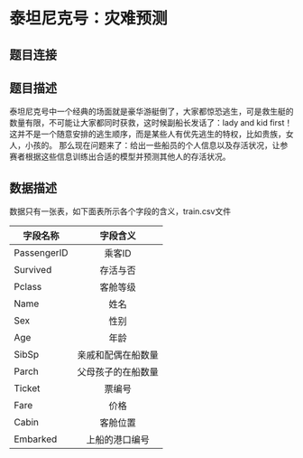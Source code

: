 # 泰坦尼克号：灾难预测

## 题目连接

## 题目描述

泰坦尼克号中一个经典的场面就是豪华游艇倒了，大家都惊恐逃生，可是救生艇的数量有限，不可能让大家都同时获救，这时候副船长发话了：lady and kid first！这并不是一个随意安排的逃生顺序，而是某些人有优先逃生的特权，比如贵族，女人，小孩的。 那么现在问题来了：给出一些船员的个人信息以及存活状况，让参赛者根据这些信息训练出合适的模型并预测其他人的存活状况。


## 数据描述

数据只有一张表，如下面表所示各个字段的含义，train.csv文件

| 字段名称| 字段含义|
| ------------- |:-------------:|
| PassengerID | 乘客ID |
| Survived | 存活与否 |
| Pclass | 客舱等级 |
| Name| 姓名 |
| Sex | 性别 |
| Age | 年龄 |
| SibSp | 亲戚和配偶在船数量 |
| Parch | 父母孩子的在船数量 |
| Ticket | 票编号|
| Fare | 价格 |
| Cabin | 客舱位置 |
| Embarked | 上船的港口编号 |

